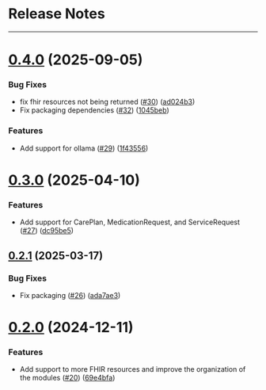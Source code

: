 # Release Notes
---

# [0.4.0](https://github.com/osl-incubator/anamnesis.ai/compare/0.3.0...0.4.0) (2025-09-05)


### Bug Fixes

* fix fhir resources not being returned ([#30](https://github.com/osl-incubator/anamnesis.ai/issues/30)) ([ad024b3](https://github.com/osl-incubator/anamnesis.ai/commit/ad024b37d83a677a4daf44b3c80613a13df6e6ba))
* Fix packaging dependencies ([#32](https://github.com/osl-incubator/anamnesis.ai/issues/32)) ([1045beb](https://github.com/osl-incubator/anamnesis.ai/commit/1045bebfe25d17856ca51e8a52c89796b3a5c84c))


### Features

* Add support for ollama ([#29](https://github.com/osl-incubator/anamnesis.ai/issues/29)) ([1f43556](https://github.com/osl-incubator/anamnesis.ai/commit/1f435569a4fd477a6ad9d9fdcce3f74c56d9773b))

# [0.3.0](https://github.com/osl-incubator/anamnesis.ai/compare/0.2.1...0.3.0) (2025-04-10)


### Features

* Add support for CarePlan, MedicationRequest,  and ServiceRequest ([#27](https://github.com/osl-incubator/anamnesis.ai/issues/27)) ([dc95be5](https://github.com/osl-incubator/anamnesis.ai/commit/dc95be52736c89f8f01647f7ba34e8f42535d4d7))

## [0.2.1](https://github.com/osl-incubator/anamnesis.ai/compare/0.2.0...0.2.1) (2025-03-17)


### Bug Fixes

* Fix packaging ([#26](https://github.com/osl-incubator/anamnesis.ai/issues/26)) ([ada7ae3](https://github.com/osl-incubator/anamnesis.ai/commit/ada7ae374f3b180c172ad09d0097066df84f5117))

# [0.2.0](https://github.com/osl-incubator/anamnesis.ai/compare/0.1.0...0.2.0) (2024-12-11)


### Features

* Add support to more FHIR resources and improve the organization of the modules ([#20](https://github.com/osl-incubator/anamnesis.ai/issues/20)) ([69e4bfa](https://github.com/osl-incubator/anamnesis.ai/commit/69e4bfa5333acc11c0bf40496c06b05bdd916089))
